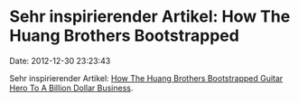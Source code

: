 Sehr inspirierender Artikel: How The Huang Brothers Bootstrapped
================================================================

Date: 2012-12-30 23:23:43

Sehr inspirierender Artikel: [How The Huang Brothers Bootstrapped Guitar
Hero To A Billion Dollar
Business](http://techcrunch.com/2012/12/30/how-the-huang-brothers-bootstrapped-guitar-hero-to-a-billion-dollar-business/).
